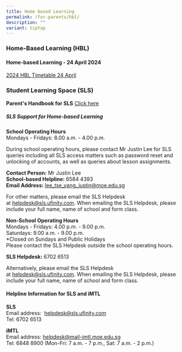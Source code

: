 ```yaml
---
title: Home based Learning
permalink: /for-parents/hbl/
description: ""
variant: tiptap
---
```

<h3>Home-Based Learning (HBL)</h3>
<p></p>
<h4>Home-based Learning - 24 April 2024</h4>
<p><a href="/files/2024_HBL_Timetable_24_Apr.pdf" rel="noopener noreferrer nofollow" target="_blank">2024 HBL Timetable 24 April</a>
</p>
<h3>Student Learning Space (SLS)</h3>
<p><strong>Parent's Handbook for SLS</strong>  <a href="/files/Parent_s_Handbook_for_SLS.pdf" rel="noopener noreferrer nofollow" target="_blank">Click here</a>
</p>
<h5>SLS Support for Home-based Learning</h5>
<p><strong>School Operating Hours</strong> 
<br>Mondays - Fridays: 8.00 a.m. - 4.00 p.m.</p>
<p>During school operating hours, please contact Mr Justin Lee&nbsp;for SLS
queries including all SLS access matters such as password reset and unlocking
of accounts, as well as queries about lesson assignments.</p>
<p><strong>Contact Person:</strong>&nbsp;Mr Justin Lee
<br><strong>School-based Helpline:</strong>&nbsp;6584 4393
<br><strong>Email Address:</strong>&nbsp;<a href="mailto:lee_tse_yang_justin@moe.edu.sg" rel="noopener noreferrer nofollow" target="_blank">lee_tse_yang_justin@moe.edu.sg</a>
</p>
<p>For other matters, please email the SLS Helpdesk at&nbsp;<a href="mailto:helpdesk@sls.ufinity.com" rel="noopener noreferrer nofollow" target="_blank">helpdesk@sls.ufinity.com</a>.&nbsp;When
emailing the SLS Helpdesk, please include your full name, name of school
and form class.</p>
<p><strong>Non-School Operating Hours</strong> 
<br>Mondays - Fridays: 4.00 p.m. - 9.00 p.m.
<br>Saturdays: 9.00 a.m. - 9.00 p.m.
<br>*Closed on Sundays and Public Holidays
<br>Please&nbsp;contact the SLS Helpdesk&nbsp;outside&nbsp;the school operating
hours.</p>
<p><strong>SLS Helpdesk:</strong>&nbsp;6702 6513</p>
<p>Alternatively, please email the SLS Helpdesk at&nbsp;<a href="mailto:helpdesk@sls.ufinity.com" rel="noopener noreferrer nofollow" target="_blank">helpdesk@sls.ufinity.com</a>.&nbsp;When
emailing the SLS Helpdesk, please include your full name, name of school
and form class.</p>
<h4>Helpline Information for SLS and iMTL</h4>
<p><strong>SLS</strong> 
<br>Email address:&nbsp;&nbsp;<a href="mailto:helpdesk@sls.ufinity.com" rel="noopener noreferrer nofollow" target="_blank">helpdesk@sls.ufinity.com</a> 
<br>Tel:&nbsp;6702 6513</p>
<p><strong>iMTL</strong> 
<br>Email address:&nbsp;<a href="mailto:helpdesk@mail-imtl.moe.edu.sg" rel="noopener noreferrer nofollow" target="_blank">helpdesk@mail-imtl.moe.edu.sg</a> 
<br>Tel: 6848 8900 (Mon-Fri: 7 a.m. - 7 p.m., Sat: 7 a.m. - 2 p.m.)</p>